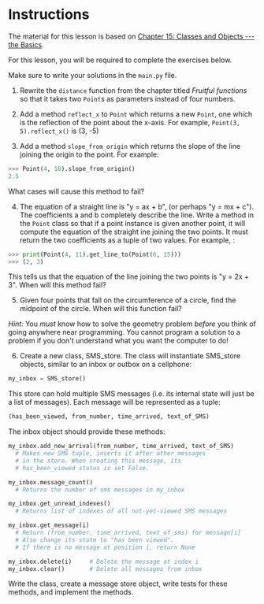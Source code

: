# Instructions

The material for this lesson is based on [Chapter 15:  Classes and Objects --- the Basics](https://learnpythontherightway.com/chapter/chapter-15.html).

For this lesson, you will be required to complete the  exercises below. 

Make sure to write your solutions in the `main.py` file.

1.  Rewrite the `distance` function from the chapter titled *Fruitful functions* so that it takes two 
    `Point`s as parameters instead of four numbers.

2.  Add a method `reflect_x` to `Point` which returns a new `Point`, one which is the reflection of the point 
    about the x-axis. For example, `Point(3, 5).reflect_x()` is (3, -5)

3.  Add a method `slope_from_origin` which returns the slope of the line joining the origin to the point. For 
    example:

```python
>>> Point(4, 10).slope_from_origin()
2.5 
```    

What cases will cause this method to fail?

4.  The equation of a straight line is "y = ax + b", (or perhaps "y = mx + c"). The coefficients a and b completely describe the line. Write a method in the `Point` class so that if a point instance is given another point, it will compute the equation of the straight ine joining the two points. It must return the two coefficients as a tuple of two values. For example, :

```python
>>> print(Point(4, 11).get_line_to(Point(6, 15))) 
>>> (2, 3)
```

This tells us that the equation of the line joining the two points is "y = 2x + 3". When will this method fail?

5.  Given four points that fall on the circumference of a circle, find the midpoint of the circle. When will this function fail?

  *Hint:* You *must* know how to solve the geometry problem *before* you think of going anywhere near programming. You cannot program a solution to a problem if you don't understand what you want the
  computer to do!

6.  Create a new class, SMS\_store. The class will instantiate SMS\_store objects, similar to an inbox or outbox on a cellphone:

```python
my_inbox = SMS_store()
```

This store can hold multiple SMS messages (i.e. its internal state will just be a list of messages). Each message will be represented as a tuple:

```python
(has_been_viewed, from_number, time_arrived, text_of_SMS) 
```

The inbox object should provide these methods:

```python
my_inbox.add_new_arrival(from_number, time_arrived, text_of_SMS)    
  # Makes new SMS tuple, inserts it after other messages 
  # in the store. When creating this message, its 
  # has_been_viewed status is set False.

my_inbox.message_count()         
  # Returns the number of sms messages in my_inbox

my_inbox.get_unread_indexes()    
  # Returns list of indexes of all not-yet-viewed SMS messages

my_inbox.get_message(i)          
  # Return (from_number, time_arrived, text_of_sms) for message[i]
  # Also change its state to "has been viewed".
  # If there is no message at position i, return None

my_inbox.delete(i)     # Delete the message at index i
my_inbox.clear()       # Delete all messages from inbox
```

Write the class, create a message store object, write tests for these methods, and implement the methods.
  
  